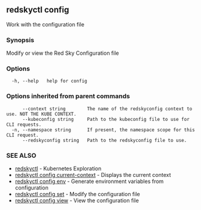 ## redskyctl config

Work with the configuration file

### Synopsis

Modify or view the Red Sky Configuration file

### Options

```
  -h, --help   help for config
```

### Options inherited from parent commands

```
      --context string        The name of the redskyconfig context to use. NOT THE KUBE CONTEXT.
      --kubeconfig string     Path to the kubeconfig file to use for CLI requests.
  -n, --namespace string      If present, the namespace scope for this CLI request.
      --redskyconfig string   Path to the redskyconfig file to use.
```

### SEE ALSO

* [redskyctl](redskyctl.md)	 - Kubernetes Exploration
* [redskyctl config current-context](redskyctl_config_current-context.md)	 - Displays the current context
* [redskyctl config env](redskyctl_config_env.md)	 - Generate environment variables from configuration
* [redskyctl config set](redskyctl_config_set.md)	 - Modify the configuration file
* [redskyctl config view](redskyctl_config_view.md)	 - View the configuration file

